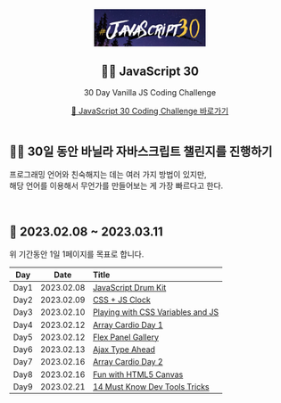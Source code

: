 <div align="center">
  <img width="200px;" src="./images/javascript_30.png"/>
</div>
<h2 align="center">💪🏻 JavaScript 30</h2>
<p align="center">30 Day Vanilla JS Coding Challenge</p>
<div align="center">
    <a href="https://javascript30.com/">🔗 JavaScript 30 Coding Challenge 바로가기</a>
</div>

<br>

## 💪🏻 30일 동안 바닐라 자바스크립트 챌린지를 진행하기

프로그래밍 언어와 친숙해지는 데는 여러 가지 방법이 있지만,  
해당 언어를 이용해서 무언가를 만들어보는 게 가장 빠르다고 한다.

<br>

## 📆 2023.02.08 ~ 2023.03.11

위 기간동안 1일 1페이지를 목표로 합니다.

| Day  |    Date    | Title                                                                                                |
| :--: | :--------: | :--------------------------------------------------------------------------------------------------- |
| Day1 | 2023.02.08 | [JavaScript Drum Kit](https://github.com/mireyhgnay/javascript-30-days/tree/main/Day1)               |
| Day2 | 2023.02.09 | [CSS + JS Clock](https://github.com/mireyhgnay/javascript-30-days/tree/main/Day2)                    |
| Day3 | 2023.02.10 | [Playing with CSS Variables and JS](https://github.com/mireyhgnay/javascript-30-days/tree/main/Day3) |
| Day4 | 2023.02.12 | [Array Cardio Day 1](https://github.com/mireyhgnay/javascript-30-days/tree/main/Day4)                |
| Day5 | 2023.02.12 | [Flex Panel Gallery](https://github.com/mireyhgnay/javascript-30-days/tree/main/Day5)                |
| Day6 | 2023.02.13 | [Ajax Type Ahead](https://github.com/mireyhgnay/javascript-30-days/tree/main/Day6)                   |
| Day7 | 2023.02.16 | [Array Cardio Day 2](https://github.com/mireyhgnay/javascript-30-days/tree/main/Day7)                |
| Day8 | 2023.02.16 | [Fun with HTML5 Canvas](https://github.com/mireyhgnay/javascript-30-days/tree/main/Day8)             |
| Day9 | 2023.02.21 | [14 Must Know Dev Tools Tricks]()                                                                    |
